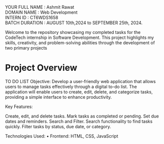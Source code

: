 YOUR FULL NAME : Ashmit Rawat    
DOMAIN NAME : Web Development         
INTERN ID : CT6WDS1658                  
BATCH DURATION : AUGUST 10th,2024 to SEPTEMBER 25th, 2024. 


Welcome to the repository showcasing my completed tasks for the CodeTech internship in Software Development.
This project highlights my skills, creativity, and problem-solving abilities through the development of two primary projects

<h1>Project Overview</h1>

TO DO LIST
Objective:
Develop a user-friendly web application that allows users to manage tasks effectively through a digital to-do list. The application will enable users to create, edit, delete, and categorize tasks, providing a simple interface to enhance productivity.

Key Features:

Create, edit, and delete tasks.
Mark tasks as completed or pending.
Set due dates and reminders.
Search and Filter.
Search functionality to find tasks quickly.
Filter tasks by status, due date, or category.

Technologies Used:
•	Frontend: HTML, CSS, JavaScript
